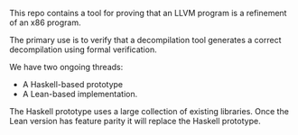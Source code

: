 This repo contains a tool for proving that an LLVM program is
a refinement of an x86 program.

The primary use is to verify that a decompilation tool generates a
correct decompilation using formal verification.

We have two ongoing threads:

  * A Haskell-based prototype
  * A Lean-based implementation.

The Haskell prototype uses a large collection of existing libraries.
Once the Lean version has feature parity it will replace the Haskell
prototype.